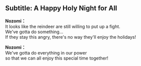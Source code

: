 # 

  
## Subtitle: A Happy Holy Night for All
  
**Nozomi：**  
It looks like the reindeer are still willing to put up a fight.  
We've gotta do something...  
If they stay this angry, there's no way they'll enjoy the holidays!  
  
**Nozomi：**  
We've gotta do everything in our power  
so that we can all enjoy this special time together!  
